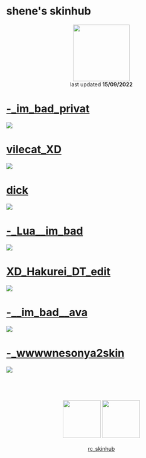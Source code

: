 # shene's skinhub
<p align="center">
<a href="https://www.youtube.com/channel/UCyrCQj2ucrNmaz0SEwCU1LA">
  <img src="https://media.discordapp.net/attachments/739284160090472449/1019860887080804374/222222222.png"  
       width="150"
       height="150"></a>
<br>
last updated <b>15/09/2022</b>
</p>
 
 # [-_im_bad_privat](https://github.com/ryancranie/skinhub/raw/tyfh/player/shene/-_im_bad_private.osk)
[![](https://i.imgur.com/dUc8CFo.jpeg)](https://github.com/ryancranie/skinhub/raw/tyfh/player/shene/-_im_bad_private.osk)

 # [vilecat_XD](https://github.com/ryancranie/skinhub/raw/tyfh/player/shene/vilecat_XD.osk)
[![](https://i.imgur.com/1n1D3OZ.jpeg)](https://github.com/ryancranie/skinhub/raw/tyfh/player/shene/vilecat_XD.osk)

 # [dick](https://github.com/ryancranie/skinhub/raw/tyfh/player/shene/dick.osk)
[![](https://i.imgur.com/6ZdPFjm.jpeg)](https://github.com/ryancranie/skinhub/raw/tyfh/player/shene/dick.osk)

 # [-_Lua__im_bad](https://github.com/ryancranie/skinhub/raw/tyfh/player/shene/-_Lua__im_bad.osk)
[![](https://i.imgur.com/fQaZh7y.jpeg)](https://github.com/ryancranie/skinhub/raw/tyfh/player/shene/-_Lua__im_bad.osk)

 # [XD_Hakurei_DT_edit](https://github.com/ryancranie/skinhub/raw/tyfh/player/shene/XD_Hakurei_DT_edit.osk)
[![](https://i.imgur.com/1VtyL9I.jpeg)](https://github.com/ryancranie/skinhub/raw/tyfh/player/shene/XD_Hakurei_DT_edit.osk)

 # [-__im_bad__ava](https://github.com/ryancranie/skinhub/raw/tyfh/player/shene/-__im_bad__ava.osk)
[![](https://i.imgur.com/5hD50Ga.jpeg)](https://github.com/ryancranie/skinhub/raw/tyfh/player/shene/-__im_bad__ava.osk)

 # [-_wwwwnesonya2skin](https://github.com/ryancranie/skinhub/raw/tyfh/player/shene/-_wwwwnesonya2skin.osk)
[![](https://i.imgur.com/uZJESLo.jpeg)](https://github.com/ryancranie/skinhub/raw/tyfh/player/shene/-_wwwwnesonya2skin.osk)

#
<p align="center">
  <br></br>
  <a href="https://www.youtube.com/channel/UCyrCQj2ucrNmaz0SEwCU1LA">
  <img src="https://i.imgur.com/YWbDUUy.png" 
       width="100" 
       height="100"></a>
  <a href="https://twitter.com/shenetea">
  <img src="https://i.imgur.com/PUQ5uWf.png" 
       width="100" 
       height="100"></a>
 <br></br>
 <a href="https://github.com/ryancranie/skinhub">rc_skinhub</a>
 </p>



